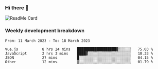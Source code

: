 ### Hi there 👋

<!--
**itzcy/itzcy** is a ✨ _special_ ✨ repository because its `README.md` (this file) appears on your GitHub profile.

Here are some ideas to get you started:

- 🔭 I’m currently working on ...
- 🌱 I’m currently learning ...
- 👯 I’m looking to collaborate on ...
- 🤔 I’m looking for help with ...
- 💬 Ask me about ...
- 📫 How to reach me: ...
- 😄 Pronouns: ...
- ⚡ Fun fact: ...
-->
![ReadMe Card](https://github-readme-stats.vercel.app/api?username=itzcy&show_icons=true&title_color=2d3198&icon_color=797cb8&text_color=24292e&bg_color=f6f8fa)

### Weekly development breakdown
<!--START_SECTION:waka-->

```text
From: 11 March 2023 - To: 18 March 2023

Vue.js           8 hrs 24 mins   ██████████████████▓░░░░░░   75.03 %
JavaScript       2 hrs 3 mins    ████▓░░░░░░░░░░░░░░░░░░░░   18.33 %
JSON             27 mins         █░░░░░░░░░░░░░░░░░░░░░░░░   04.15 %
Other            12 mins         ▒░░░░░░░░░░░░░░░░░░░░░░░░   01.79 %
```

<!--END_SECTION:waka-->
